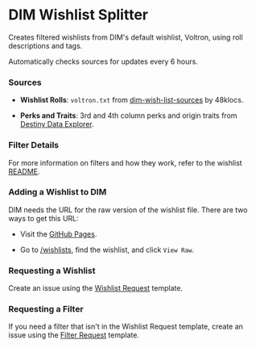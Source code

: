 # DIM Wishlist Splitter

Creates filtered wishlists from DIM's default wishlist, Voltron, using roll descriptions and tags.

Automatically checks sources for updates every 6 hours.

### Sources

- **Wishlist Rolls**: `voltron.txt` from [dim-wish-list-sources](https://github.com/48klocs/dim-wish-list-sources) by 48klocs.

- **Perks and Traits**: 3rd and 4th column perks and origin traits from [Destiny Data Explorer](https://data.destinysets.com).

### Filter Details

For more information on filters and how they work, refer to the wishlist [README](https://github.com/2Pillows/dim_wishlist_splitter/blob/main/wishlists/README.md).

### Adding a Wishlist to DIM

DIM needs the URL for the raw version of the wishlist file. There are two ways to get this URL:

- Visit the [GitHub Pages](https://2pillows.github.io/dim_wishlist_splitter).

- Go to [/wishlists](https://github.com/2Pillows/dim_wishlist_splitter/tree/main/wishlists), find the wishlist, and click `View Raw`.

### Requesting a Wishlist

Create an issue using the [Wishlist Request](https://github.com/2Pillows/dim_wishlist_splitter/issues/new?assignees=&labels=&projects=&template=wishlist-request.md&title=Wishlist+Request) template.

### Requesting a Filter

If you need a filter that isn't in the Wishlist Request template, create an issue using the [Filter Request](https://github.com/2Pillows/dim_wishlist_splitter/issues/new?assignees=&labels=&projects=&template=filter-request.md&title=Filter+Request) template.
